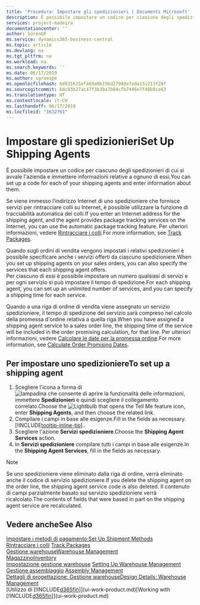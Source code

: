 ```yaml
---
title: 'Procedura: Impostare gli spedizionieri | Documenti Microsoft'
description: È possibile impostare un codice per ciascuno degli spedizionieri di cui si avvale l'azienda e immettere informazioni relative a ognuno di essi.
services: project-madeira
documentationcenter: ''
author: SorenGP
ms.service: dynamics365-business-central
ms.topic: article
ms.devlang: na
ms.tgt_pltfrm: na
ms.workload: na
ms.search.keywords: ''
ms.date: 06/17/2019
ms.author: sgroespe
ms.openlocfilehash: 6d931625ef469a0b156d2794de7eda131213f28f
ms.sourcegitcommit: 6dc83b27ac47f3b39a7b84cfb7446e7f48b8ce63
ms.translationtype: HT
ms.contentlocale: it-CH
ms.lasthandoff: 06/17/2019
ms.locfileid: "1632701"
---
```

# <a name="set-up-shipping-agents"></a><span data-ttu-id="57054-103">Impostare gli spedizionieri</span><span class="sxs-lookup"><span data-stu-id="57054-103">Set Up Shipping Agents</span></span>
<span data-ttu-id="57054-104">È possibile impostare un codice per ciascuno degli spedizionieri di cui si avvale l'azienda e immettere informazioni relative a ognuno di essi.</span><span class="sxs-lookup"><span data-stu-id="57054-104">You can set up a code for each of your shipping agents and enter information about them.</span></span>  

<span data-ttu-id="57054-105">Se viene immesso l'indirizzo Internet di uno spedizioniere che fornisce servizi per rintracciare colli su Internet, è possibile utilizzare la funzione di tracciabilità automatica dei colli.</span><span class="sxs-lookup"><span data-stu-id="57054-105">If you enter an Internet address for the shipping agent, and the agent provides package tracking services on the Internet, you can use the automatic package tracking feature.</span></span> <span data-ttu-id="57054-106">Per ulteriori informazioni, vedere [Rintracciare i colli](sales-how-track-packages.md).</span><span class="sxs-lookup"><span data-stu-id="57054-106">For more information, see [Track Packages](sales-how-track-packages.md).</span></span>

<span data-ttu-id="57054-107">Quando sugli ordini di vendita vengono impostati i relativi spedizionieri è possibile specificare anche i servizi offerti da ciascuno spedizioniere.</span><span class="sxs-lookup"><span data-stu-id="57054-107">When you set up shipping agents on your sales orders, you can also specify the services that each shipping agent offers.</span></span>  
<span data-ttu-id="57054-108">Per ciascuno di essi è possibile impostare un numero qualsiasi di servizi e per ogni servizio si può impostare il tempo di spedizione.</span><span class="sxs-lookup"><span data-stu-id="57054-108">For each shipping agent, you can set up an unlimited number of services, and you can specify a shipping time for each service.</span></span>  

<span data-ttu-id="57054-109">Quando a una riga di ordine di vendita viene assegnato un servizio spedizioniere, il tempo di spedizione del servizio sarà compreso nel calcolo della promessa d'ordine relativa a quella riga.</span><span class="sxs-lookup"><span data-stu-id="57054-109">When you have assigned a shipping agent service to a sales order line, the shipping time of the service will be included in the order promising calculation, for that line.</span></span> <span data-ttu-id="57054-110">Per ulteriori informazioni, vedere [Calcolare le date per la promessa ordine](sales-how-to-calculate-order-promising-dates.md).</span><span class="sxs-lookup"><span data-stu-id="57054-110">For more information, see [Calculate Order Promising Dates](sales-how-to-calculate-order-promising-dates.md).</span></span>

## <a name="to-set-up-a-shipping-agent"></a><span data-ttu-id="57054-111">Per impostare uno spedizioniere</span><span class="sxs-lookup"><span data-stu-id="57054-111">To set up a shipping agent</span></span>  
1.  <span data-ttu-id="57054-112">Scegliere l'icona a forma di ![lampadina che consente di aprire la funzionalità delle informazioni](media/ui-search/search_small.png "Informazioni sull'operazione che si desidera eseguire"), immettere **Spedizionieri** e quindi scegliere il collegamento correlato.</span><span class="sxs-lookup"><span data-stu-id="57054-112">Choose the ![Lightbulb that opens the Tell Me feature](media/ui-search/search_small.png "Tell me what you want to do") icon, enter **Shipping Agents**, and then choose the related link.</span></span>  
2.  <span data-ttu-id="57054-113">Compilare i campi in base alle esigenze.</span><span class="sxs-lookup"><span data-stu-id="57054-113">Fill in the fields as necessary.</span></span> [!INCLUDE[tooltip-inline-tip](includes/tooltip-inline-tip_md.md)]<span data-ttu-id="57054-114">.</span><span class="sxs-lookup"><span data-stu-id="57054-114">.</span></span>  
3.  <span data-ttu-id="57054-115">Scegliere l'azione **Servizi spedizioniere**.</span><span class="sxs-lookup"><span data-stu-id="57054-115">Choose the **Shipping Agent Services** action.</span></span>
4. <span data-ttu-id="57054-116">In **Servizi spedizioniere** compilare tutti i campi in base alle esigenze.</span><span class="sxs-lookup"><span data-stu-id="57054-116">In the **Shipping Agent Services**, fill in the fields as necessary.</span></span>

> [!NOTE]  
>  <span data-ttu-id="57054-117">Se uno spedizioniere viene eliminato dalla riga di ordine, verrà eliminato anche il codice di servizio spedizioniere.</span><span class="sxs-lookup"><span data-stu-id="57054-117">If you delete the shipping agent on the order line, the shipping agent service code is also deleted.</span></span> <span data-ttu-id="57054-118">Il contenuto di campi parzialmente basato sul servizio spedizioniere verrà ricalcolato.</span><span class="sxs-lookup"><span data-stu-id="57054-118">The contents of fields that were based in part on the shipping agent service are recalculated.</span></span>  

## <a name="see-also"></a><span data-ttu-id="57054-119">Vedere anche</span><span class="sxs-lookup"><span data-stu-id="57054-119">See Also</span></span>
[<span data-ttu-id="57054-120">Impostare i metodi di pagamento:</span><span class="sxs-lookup"><span data-stu-id="57054-120">Set Up Shipment Methods</span></span>](sales-how-set-up-shipment-methods.md)  
<span data-ttu-id="57054-121">[Rintracciare i colli](sales-how-track-packages.md)  </span><span class="sxs-lookup"><span data-stu-id="57054-121">[Track Packages](sales-how-track-packages.md)  </span></span>  
[<span data-ttu-id="57054-122">Gestione warehouse</span><span class="sxs-lookup"><span data-stu-id="57054-122">Warehouse Management</span></span>](warehouse-manage-warehouse.md)  
[<span data-ttu-id="57054-123">Magazzino</span><span class="sxs-lookup"><span data-stu-id="57054-123">Inventory</span></span>](inventory-manage-inventory.md)  
<span data-ttu-id="57054-124">[Impostazione gestione warehouse](warehouse-setup-warehouse.md)   </span><span class="sxs-lookup"><span data-stu-id="57054-124">[Setting Up Warehouse Management](warehouse-setup-warehouse.md)   </span></span>  
<span data-ttu-id="57054-125">[Gestione assemblaggio](assembly-assemble-items.md)  </span><span class="sxs-lookup"><span data-stu-id="57054-125">[Assembly Management](assembly-assemble-items.md)  </span></span>  
[<span data-ttu-id="57054-126">Dettagli di progettazione: Gestione warehouse</span><span class="sxs-lookup"><span data-stu-id="57054-126">Design Details: Warehouse Management</span></span>](design-details-warehouse-management.md)  
<span data-ttu-id="57054-127">[Utilizzo di [!INCLUDE[d365fin](includes/d365fin_md.md)]](ui-work-product.md)</span><span class="sxs-lookup"><span data-stu-id="57054-127">[Working with [!INCLUDE[d365fin](includes/d365fin_md.md)]](ui-work-product.md)</span></span>  
